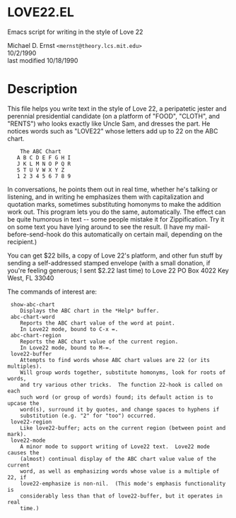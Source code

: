 LOVE22.EL
===========
Emacs script for writing in the style of Love 22

Michael D. Ernst `<mernst@theory.lcs.mit.edu>`<br/>
10/2/1990<br/>
last modified 10/18/1990<br/>


Description
===========


 This file helps you write text in the style of Love 22, a peripatetic
 jester and perennial presidential candidate (on a platform of "FOOD",
 "CLOTH", and "RENTS") who looks exactly like Uncle Sam, and dresses the
 part.  He notices words such as "LOVE22" whose letters add up to 22 on
 the ABC chart.

```
    The ABC Chart
   A B C D E F G H I
   J K L M N O P Q R
   S T U V W X Y Z
   1 2 3 4 5 6 7 8 9
```

 In conversations, he points them out in real time, whether he's talking
 or listening, and in writing he emphasizes them with capitalization and
 quotation marks, sometimes substituting homonyms to make the addition
 work out.  This program lets you do the same, automatically.  The effect
 can be quite humorous in text -- some people mistake it for
 Zippification.  Try it on some text you have lying around to see the
 result.  (I have my mail-before-send-hook do this automatically on
 certain mail, depending on the recipient.)

 You can get $22 bills, a copy of Love 22's platform, and other fun stuff
 by sending a self-addressed stamped envelope (with a small donation, if
 you're feeling generous; I sent $2.22 last time) to
    Love 22
    PO Box 4022
    Key West, FL  33040

 The commands of interest are:
``` 
 show-abc-chart
    Displays the ABC chart in the *Help* buffer.
 abc-chart-word
    Reports the ABC chart value of the word at point.
    In Love22 mode, bound to C-x =.
 abc-chart-region
    Reports the ABC chart value of the current region.
    In Love22 mode, bound to M-=.
 love22-buffer
    Attempts to find words whose ABC chart values are 22 (or its multiples).
    Will group words together, substitute homonyms, look for roots of words,
    and try various other tricks.  The function 22-hook is called on each
    such word (or group of words) found; its default action is to upcase the
    word(s), surround it by quotes, and change spaces to hyphens if
    substitution (e.g. "2" for "too") occurred.
 love22-region
    Like love22-buffer; acts on the current region (between point and mark).
 love22-mode
    A minor mode to support writing of Love22 text.  Love22 mode causes the
    (almost) continual display of the ABC chart value value of the current
    word, as well as emphasizing words whose value is a multiple of 22, if 
    love22-emphasize is non-nil.  (This mode's emphasis functionality is
    considerably less than that of love22-buffer, but it operates in real
    time.)
```
